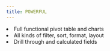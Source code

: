 ```yaml
---
title: POWERFUL
---
```

<li>Full functional pivot table and charts</li>
<li>All kinds of filter, sort, format, layout</li>
<li>Drill through and calculated fields</li>
